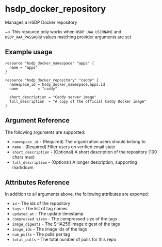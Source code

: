 # hsdp_docker_repository

Manages a HSDP Docker repository

~> This resource only works when `HSDP_UAA_USERNAME` and `HSDP_UAA_PASSWORD` values matching provider arguments are set

## Example usage

```hcl
resource "hsdp_docker_namespace" "apps" {
  name = "apps"
}

resource "hsdp_docker_repository" "caddy" {
  namespace_id = hsdp_docker_namespace.apps.id
  name         = "caddy"
  
  short_description = "Caddy server image" 
  full_description  = "A copy of the official Caddy Docker image"
}
```

## Argument Reference

The following arguments are supported:

* `namespace_id` - (Required) The organization users should belong to
* `name` - (Required) Filter users on verified email state
* `short_description` - (Optional) A short description of the repository (100 chars max)
* `full_description` - (Optional) A longer description, supporting markdown

## Attributes Reference

In addition to all arguments above, the following attributes are exported:

* `id` - The ids of the repository
* `tags` - The list of tag names
* `updated_at` - The update timestamp
* `compressed_sizes` - The compressed size of the tags
* `image_digests` - The SHA256 image digest of the tags
* `image_ids` - The image ids of the tags
* `num_pulls` - The pulls per tag
* `total_pulls` - The total number of pulls for this repo
